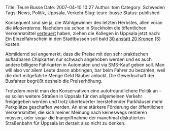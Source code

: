 Title: Teure Busse
Date: 2007-04-10 10:27
Author: tom
Category: Schweden
Tags: News, Politik, Uppsala, Verkehr
Slug: teure-busse
Status: published

Konsequent sind sie ja, die Wahlgewinner des letzten Herbstes, allen
voran die *Moderaterna*. Nachdem sie schon in Stockholm die öffentlichen
Verkehrsmittel
[verteuert](http://www.fiket.de/2007/01/16/teurere-u-bahn/) haben,
ziehen die Kollegen in Uppsala jetzt nach: Ein Einzelfahrschein in den
Stadtbussen soll bald [30 anstatt 20
Kronen](http://www.sr.se/cgi-bin/uppland/nyheter/artikel.asp?artikel=1298917)
(S) kosten.

Abmildernd sei angemerkt, dass die Preise mit den sehr praktischen
aufladbaren Chipkarten nur schwach angehoben werden und es auch andere
billigere Fahrkarten in Automaten und via SMS-Kauf geben soll. Man will
also vor allem Leute davon abbringen, bar beim Fahrer zu bezahlen, weil
die dort mitgeführte Menge Geld Räuber anlockt. Die Gewerkschaft der
Busfahrer begrüßt deshalb die Preiserhöhung.

Trotzdem merkt man den Konservativen eine autofreundlichere Politik an –
es sollen weitere Straßen in Uppsala für den allgemeinen Verkehr
freigegeben werden und trotz überteuerter leerstehender Parkhäuser mehr
Parkplätze geschaffen werden. An eine stärkere Förderung der
öffentlichen Verkehrsmittel, die sich meiner Meinung nach keineswegs
rentieren müssen, oder sogar die Inangriffnahme der manchmal
diskutierten Straßenbahn für Uppsala ist derzeit also nicht zu denken.

